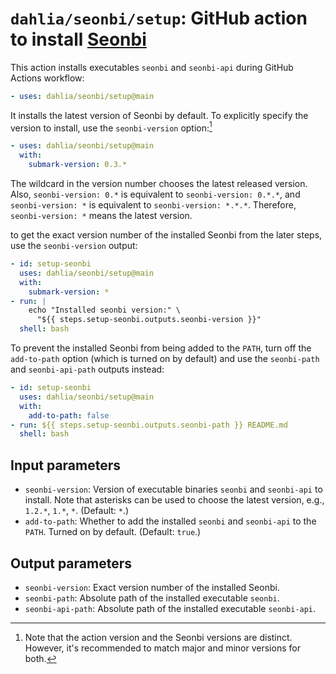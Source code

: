 `dahlia/seonbi/setup`: GitHub action to install [Seonbi]
========================================================

This action installs executables `seonbi` and `seonbi-api` during GitHub Actions
workflow:

~~~ yaml
- uses: dahlia/seonbi/setup@main
~~~

It installs the latest version of Seonbi by default.  To explicitly specify
the version to install, use the `seonbi-version` option:[^1]

~~~ yaml
- uses: dahlia/seonbi/setup@main
  with:
    submark-version: 0.3.*
~~~

The wildcard in the version number chooses the latest released version.
Also, `seonbi-version: 0.*` is equivalent to `seonbi-version: 0.*.*`,
and `seonbi-version: *` is equivalent to `seonbi-version: *.*.*`.
Therefore, `seonbi-version: *` means the latest version.

to get the exact version number of the installed Seonbi from the later steps,
use the `seonbi-version` output:

~~~ yaml
- id: setup-seonbi
  uses: dahlia/seonbi/setup@main
  with:
    submark-version: *
- run: |
    echo "Installed seonbi version:" \
      "${{ steps.setup-seonbi.outputs.seonbi-version }}"
  shell: bash
~~~

To prevent the installed Seonbi from being added to the `PATH`, turn off
the `add-to-path` option (which is turned on by default) and use
the `seonbi-path` and `seonbi-api-path` outputs instead:

~~~ yaml
- id: setup-seonbi
  uses: dahlia/seonbi/setup@main
  with:
    add-to-path: false
- run: ${{ steps.setup-seonbi.outputs.seonbi-path }} README.md
  shell: bash
~~~

[^1]: Note that the action version and the Seonbi versions are distinct.
      However, it's recommended to match major and minor versions for both.

[Seonbi]: https://github.com/dahlia/seonbi


Input parameters
----------------

 -  `seonbi-version`: Version of executable binaries `seonbi` and `seonbi-api`
    to install.  Note that asterisks can be used to choose the latest version,
    e.g., `1.2.*`, `1.*`, `*`. (Default: `*`.)
 -  `add-to-path`: Whether to add the installed `seonbi` and `seonbi-api` to
    the `PATH`.  Turned on by default.  (Default: `true`.)


Output parameters
-----------------

 -  `seonbi-version`: Exact version number of the installed Seonbi.
 -  `seonbi-path`: Absolute path of the installed executable `seonbi`.
 -  `seonbi-api-path`: Absolute path of the installed executable `seonbi-api`.
